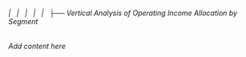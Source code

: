 ###### |   |   |   |   |   ├── Vertical Analysis of Operating Income Allocation by Segment

*Add content here*